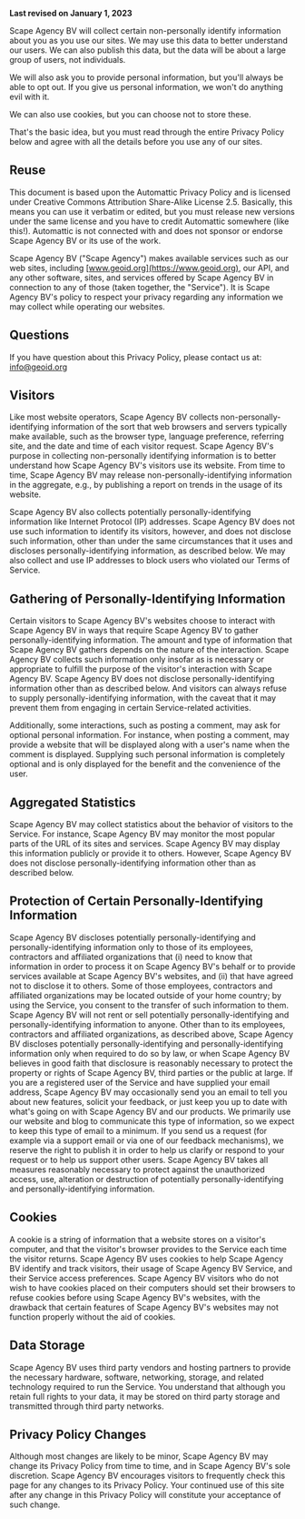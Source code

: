 __Last revised on January 1, 2023__

Scape Agency BV will collect certain non-personally identify information
about you as you use our sites. We may use this data to better understand our
users. We can also publish this data, but the data will be about a large group
of users, not individuals.

We will also ask you to provide personal information, but you'll always be able
to opt out. If you give us personal information, we won't do anything evil with
it.

We can also use cookies, but you can choose not to store these.

That's the basic idea, but you must read through the entire Privacy Policy
below and agree with all the details before you use any of our sites.

## Reuse

This document is based upon the Automattic Privacy Policy and is licensed under
Creative Commons Attribution Share-Alike License 2.5. Basically, this means you
can use it verbatim or edited, but you must release new versions under the same
license and you have to credit Automattic somewhere (like this!). Automattic is
not connected with and does not sponsor or endorse Scape Agency BV or
its use of the work.

Scape Agency BV ("Scape Agency") makes available services such as
our web sites, including
[www.geoid.org](https://www.geoid.org), our API, and any other
software, sites, and services offered by Scape Agency BV in connection
to any of those (taken together, the "Service"). It is Scape Agency BV's
policy to respect your privacy regarding any information we may collect while
operating our websites.

## Questions

If you have question about this Privacy Policy, please contact us at:
[info@geoid.org](mailto:info@geoid.org)

## Visitors

Like most website operators, Scape Agency BV collects
non-personally-identifying information of the sort that web browsers and
servers typically make available, such as the browser type, language
preference, referring site, and the date and time of each visitor request.
Scape Agency BV's purpose in collecting non-personally identifying
information is to better understand how Scape Agency BV's visitors
use its website. From time to time, Scape Agency BV may release
non-personally-identifying information in the aggregate, e.g., by publishing a
report on trends in the usage of its website.

Scape Agency BV also collects potentially personally-identifying
information like Internet Protocol (IP) addresses. Scape Agency BV does
not use such information to identify its visitors, however, and does not
disclose such information, other than under the same circumstances that it uses
and discloses personally-identifying information, as described below. We may
also collect and use IP addresses to block users who violated our Terms of
Service.

## Gathering of Personally-Identifying Information

Certain visitors to Scape Agency BV's websites choose to interact with
Scape Agency BV in ways that require Scape Agency BV to gather
personally-identifying information. The amount and type of information that
Scape Agency BV gathers depends on the nature of the interaction.
Scape Agency BV collects such information only insofar as is necessary
or appropriate to fulfill the purpose of the visitor's interaction with
Scape Agency BV. Scape Agency BV does not disclose
personally-identifying information other than as described below. And visitors
can always refuse to supply personally-identifying information, with the caveat
that it may prevent them from engaging in certain Service-related activities.

Additionally, some interactions, such as posting a comment, may ask for
optional personal information. For instance, when posting a comment, may
provide a website that will be displayed along with a user's name when the
comment is displayed. Supplying such personal information is completely
optional and is only displayed for the benefit and the convenience of the user.

## Aggregated Statistics

Scape Agency BV may collect statistics about the behavior of visitors to
the Service. For instance, Scape Agency BV may monitor the most popular
parts of the URL of its sites and services. Scape Agency BV may display
this information publicly or provide it to others. However,
Scape Agency BV does not disclose personally-identifying information
other than as described below.

## Protection of Certain Personally-Identifying Information

Scape Agency BV discloses potentially personally-identifying and
personally-identifying information only to those of its employees, contractors
and affiliated organizations that (i) need to know that information in order to
process it on Scape Agency BV's behalf or to provide services available
at Scape Agency BV's websites, and (ii) that have agreed not to disclose
it to others. Some of those employees, contractors and affiliated organizations
may be located outside of your home country; by using the Service, you consent
to the transfer of such information to them. Scape Agency BV will not
rent or sell potentially personally-identifying and personally-identifying
information to anyone. Other than to its employees, contractors and affiliated
organizations, as described above, Scape Agency BV discloses potentially
personally-identifying and personally-identifying information only when
required to do so by law, or when Scape Agency BV believes in good faith
that disclosure is reasonably necessary to protect the property or rights of
Scape Agency BV, third parties or the public at large. If you are a
registered user of the Service and have supplied your email address,
Scape Agency BV may occasionally send you an email to tell you about new
features, solicit your feedback, or just keep you up to date with what's going
on with Scape Agency BV and our products. We primarily use our website
and blog to communicate this type of information, so we expect to keep this
type of email to a minimum. If you send us a request (for example via a support
email or via one of our feedback mechanisms), we reserve the right to publish it
in order to help us clarify or respond to your request or to help us support
other users. Scape Agency BV takes all measures reasonably necessary to
protect against the unauthorized access, use, alteration or destruction of
potentially personally-identifying and personally-identifying information.

## Cookies

A cookie is a string of information that a website stores on a visitor's
computer, and that the visitor's browser provides to the Service each time the
visitor returns. Scape Agency BV uses cookies to help
Scape Agency BV identify and track visitors, their usage of
Scape Agency BV Service, and their Service access preferences.
Scape Agency BV visitors who do not wish to have cookies placed on their
computers should set their browsers to refuse cookies before using
Scape Agency BV's websites, with the drawback that certain features of
Scape Agency BV's websites may not function properly without the aid of
cookies.

## Data Storage

Scape Agency BV uses third party vendors and hosting partners to provide
the necessary hardware, software, networking, storage, and related technology
required to run the Service. You understand that although you retain full
rights to your data, it may be stored on third party storage and transmitted
through third party networks.

## Privacy Policy Changes

Although most changes are likely to be minor, Scape Agency BV may change
its Privacy Policy from time to time, and in Scape Agency BV's sole
discretion. Scape Agency BV encourages visitors to frequently check this
page for any changes to its Privacy Policy. Your continued use of this site
after any change in this Privacy Policy will constitute your acceptance of
such change.
